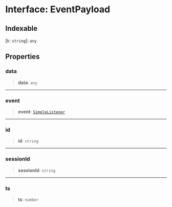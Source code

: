 # Interface: EventPayload

## Indexable

 \[`k`: `string`\]: `any`

## Properties

### data

> **data**: `any`

***

### event

> **event**: [`SimpleListener`](/api/api/model/events/enumerations/SimpleListener.md)

***

### id

> **id**: `string`

***

### sessionId

> **sessionId**: `string`

***

### ts

> **ts**: `number`
